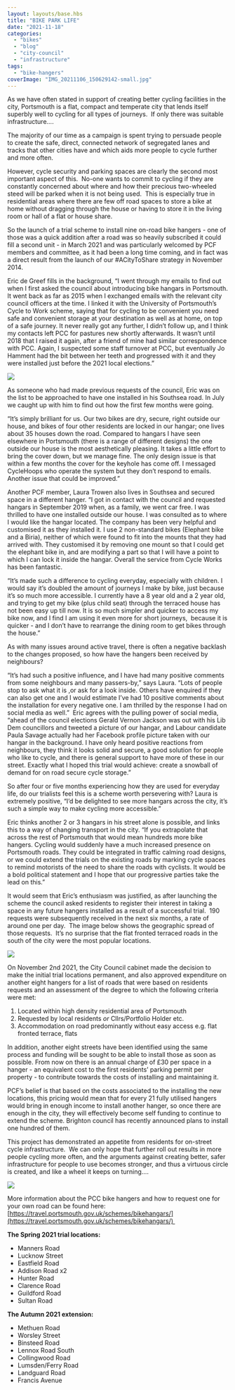 ```yaml
---
layout: layouts/base.hbs
title: "BIKE PARK LIFE"
date: "2021-11-18"
categories: 
  - "bikes"
  - "blog"
  - "city-council"
  - "infrastructure"
tags: 
  - "bike-hangers"
coverImage: "IMG_20211106_150629142-small.jpg"
---
```


As we have often stated in support of creating better cycling facilities in the city, Portsmouth is a flat, compact and temperate city that lends itself superbly well to cycling for all types of journeys.  If only there was suitable infrastructure....

The majority of our time as a campaign is spent trying to persuade people to create the safe, direct, connected network of segregated lanes and tracks that other cities have and which aids more people to cycle further and more often.

However, cycle security and parking spaces are clearly the second most important aspect of this.  No-one wants to commit to cycling if they are constantly concerned about where and how their precious two-wheeled steed will be parked when it is not being used.  This is especially true in residential areas where there are few off road spaces to store a bike at home without dragging through the house or having to store it in the living room or hall of a flat or house share.

So the launch of a trial scheme to install nine on-road bike hangers - one of those was a quick addition after a road was so heavily subscribed it could fill a second unit - in March 2021 and was particularly welcomed by PCF members and committee, as it had been a long time coming, and in fact was a direct result from the launch of our #ACityToShare strategy in November 2014.

Eric de Greef fills in the background, “I went through my emails to find out when I first asked the council about introducing bike hangars in Portsmouth. It went back as far as 2015 when I exchanged emails with the relevant city council officers at the time. I linked it with the University of Portsmouth’s Cycle to Work scheme, saying that for cycling to be convenient you need safe and convenient storage at your destination as well as at home, on top of a safe journey. It never really got any further, I didn’t follow up, and I think my contacts left PCC for pastures new shortly afterwards. It wasn’t until 2018 that I raised it again, after a friend of mine had similar correspondence with PCC. Again, I suspected some staff turnover at PCC, but eventually Jo Hamment had the bit between her teeth and progressed with it and they were installed just before the 2021 local elections.”

![](images/IMG_20211105_134419467_HDR-small-1024x768.jpg)

As someone who had made previous requests of the council, Eric was on the list to be approached to have one installed in his Southsea road. In July we caught up with him to find out how the first few months were going.

“It’s simply brilliant for us. Our two bikes are dry, secure, right outside our house, and bikes of four other residents are locked in our hangar; one lives about 35 houses down the road. Compared to hangars I have seen elsewhere in Portsmouth (there is a range of different designs) the one outside our house is the most aesthetically pleasing. It takes a little effort to bring the cover down, but we manage fine. The only design issue is that within a few months the cover for the keyhole has come off. I messaged CycleHoops who operate the system but they don’t respond to emails. Another issue that could be improved.”

Another PCF member, Laura Trowen also lives in Southsea and secured space in a different hanger. “I got in contact with the council and requested hangars in September 2019 when, as a family, we went car free. I was thrilled to have one installed outside our house. I was consulted as to where I would like the hangar located. The company has been very helpful and customised it as they installed it. I use 2 non-standard bikes (Elephant bike and a Biria), neither of which were found to fit into the mounts that they had arrived with. They customised it by removing one mount so that I could get the elephant bike in, and are modifying a part so that I will have a point to which I can lock it inside the hangar. Overall the service from Cycle Works has been fantastic.

“It’s made such a difference to cycling everyday, especially with children. I would say it’s doubled the amount of journeys I make by bike, just because it’s so much more accessible. I currently have a 8 year old and a 2 year old, and trying to get my bike (plus child seat) through the terraced house has not been easy up till now. It is so much simpler and quicker to access my bike now, and I find I am using it even more for short journeys,  because it is quicker - and I don’t have to rearrange the dining room to get bikes through the house.”

As with many issues around active travel, there is often a negative backlash to the changes proposed, so how have the hangers been received by neighbours?

“It’s had such a positive influence, and I have had many positive comments from some neighbours and many passers-by,” says Laura. “Lots of people stop to ask what it is ,or ask for a look inside. Others have enquired if they can also get one and I would estimate I’ve had 10 positive comments about the installation for every negative one. I am thrilled by the response I had on social media as well.”  Eric agrees with the pulling power of social media, “ahead of the council elections Gerald Vernon Jackson was out with his Lib Dem councillors and tweeted a picture of our hangar, and Labour candidate Paula Savage actually had her Facebook profile picture taken with our hangar in the background. I have only heard positive reactions from neighbours, they think it looks solid and secure, a good solution for people who like to cycle, and there is general support to have more of these in our street. Exactly what I hoped this trial would achieve: create a snowball of demand for on road secure cycle storage.” 

So after four or five months experiencing how they are used for everyday life, do our trialists feel this is a scheme worth persevering with? Laura is extremely positive, “I’d be delighted to see more hangars across the city, it’s such a simple way to make cycling more accessible.”

Eric thinks another 2 or 3 hangars in his street alone is possible, and links this to a way of changing transport in the city. “If you extrapolate that across the rest of Portsmouth that would mean hundreds more bike hangers. Cycling would suddenly have a much increased presence on Portsmouth roads. They could be integrated in traffic calming road designs, or we could extend the trials on the existing roads by marking cycle spaces to remind motorists of the need to share the roads with cyclists. It would be a bold political statement and I hope that our progressive parties take the lead on this.”

It would seem that Eric’s enthusiasm was justified, as after launching the scheme the council asked residents to register their interest in taking a space in any future hangers installed as a result of a successful trial.  190 requests were subsequently received in the next six months, a rate of around one per day.  The image below shows the geographic spread of those requests.  It’s no surprise that the flat fronted terraced roads in the south of the city were the most popular locations.

![](images/IMG_0322.jpeg)

On November 2nd 2021, the City Council cabinet made the decision to make the initial trial locations permanent, and also approved expenditure on another eight hangers for a list of roads that were based on residents requests and an assessment of the degree to which the following criteria were met:

1. Located within high density residential area of Portsmouth
2. Requested by local residents _or_ Cllrs/Portfolio Holder etc.
3. Accommodation on road predominantly without easy access e.g. flat fronted terrace, flats

In addition, another eight streets have been identified using the same process and funding will be sought to be able to install those as soon as possible. From now on there is an annual charge of £30 per space in a hanger - an equivalent cost to the first residents’ parking permit per property - to contribute towards the costs of installing and maintaining it.

PCF’s belief is that based on the costs associated to the installing the new locations, this pricing would mean that for every 21 fully utilised hangers would bring in enough income to install another hanger, so once there are enough in the city, they will effectively become self funding to continue to extend the scheme. Brighton council has recently announced plans to install one hundred of them.

This project has demonstrated an appetite from residents for on-street cycle infrastructure.  We can only hope that further roll out results in more people cycling more often, and the arguments against creating better, safer infrastructure for people to use becomes stronger, and thus a virtuous circle is created, and like a wheel it keeps on turning….

![](images/IMG_20211106_150712426_HDR-small-1024x768.jpg)

More information about the PCC bike hangers and how to request one for your own road can be found here: [https://travel.portsmouth.gov.uk/schemes/bikehangars/](https://travel.portsmouth.gov.uk/schemes/bikehangars/) 

**The Spring 2021 trial locations:**

- Manners Road
- Lucknow Street
- Eastfield Road
- Addison Road x2
- Hunter Road
- Clarence Road
- Guildford Road
- Sultan Road

**The Autumn 2021 extension:**

- Methuen Road
- Worsley Street 
- Binsteed Road 
- Lennox Road South 
- Collingwood Road
- Lumsden/Ferry Road 
- Landguard Road
- Francis Avenue
